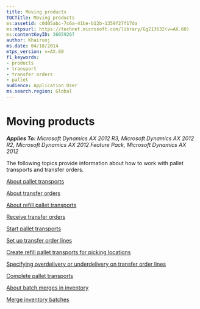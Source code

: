 ```yaml
---
title: Moving products
TOCTitle: Moving products
ms:assetid: c0d05abc-7c6a-41be-b12b-1359f27f17da
ms:mtpsurl: https://technet.microsoft.com/library/Gg213632(v=AX.60)
ms:contentKeyID: 36059267
author: Khairunj
ms.date: 04/18/2014
mtps_version: v=AX.60
f1_keywords:
- products
- transport
- transfer orders
- pallet
audience: Application User
ms.search.region: Global
---
```


# Moving products 


_**Applies To:** Microsoft Dynamics AX 2012 R3, Microsoft Dynamics AX 2012 R2, Microsoft Dynamics AX 2012 Feature Pack, Microsoft Dynamics AX 2012_

The following topics provide information about how to work with pallet transports and transfer orders.

[About pallet transports](about-pallet-transports.md)

[About transfer orders](about-transfer-orders.md)

[About refill pallet transports](about-refill-pallet-transports.md)

[Receive transfer orders](receive-transfer-orders.md)

[Start pallet transports](start-pallet-transports.md)

[Set up transfer order lines](set-up-transfer-order-lines.md)

[Create refill pallet transports for picking locations](create-refill-pallet-transports-for-picking-locations.md)

[Specifying overdelivery or underdelivery on transfer order lines](specifying-overdelivery-or-underdelivery-on-transfer-order-lines.md)

[Complete pallet transports](complete-pallet-transports.md)

[About batch merges in inventory](about-batch-merges-in-inventory.md)

[Merge inventory batches](merge-inventory-batches.md)

  


